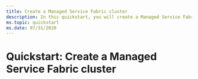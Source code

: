 ```yaml
---
title: Create a Managed Service Fabric cluster
description: In this quickstart, you will create a Managed Service Fabric test cluster.
ms.topic: quickstart
ms.date: 07/31/2020
---
```


# Quickstart: Create a Managed Service Fabric cluster
